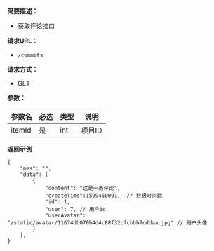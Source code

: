
    
**简要描述：** 

- 获取评论接口

**请求URL：** 
- ` /commits `
  
**请求方式：**
- GET

**参数：** 

|参数名|必选|类型|说明|
|:----    |:---|:----- |-----   |
|itemId |是  |int | 项目ID   |


 **返回示例**

``` 
{
	"mes": "",
	"data": [
        {
            "content": "这是一条评论",
            "createTime":1599450091,  // 秒极时间戳
            "id": 1,
            "user": 7, // 用户id
            "userAvatar": "/static/avatar/11674db070b4d4c88f32cfcbbb7cddaa.jpg" // 用户头像 
        }
    ],
}
```
